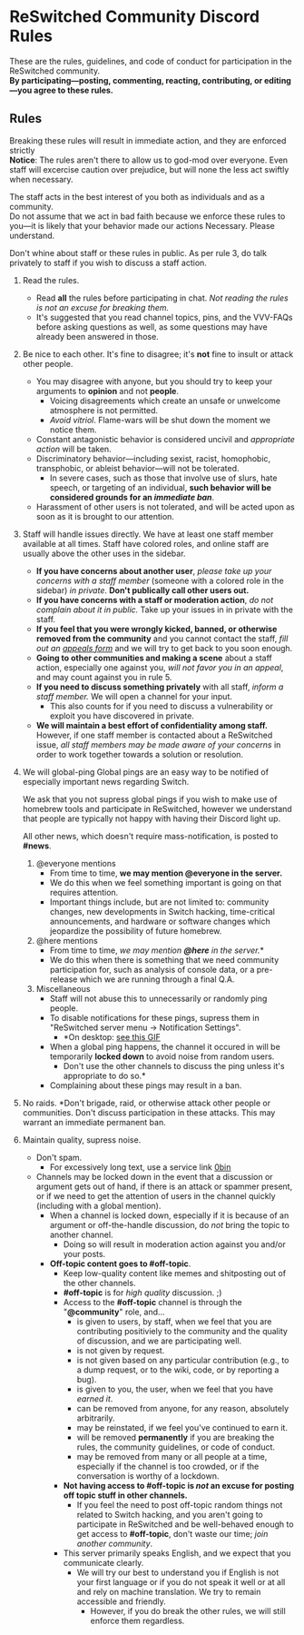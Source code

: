 # ReSwitched Community Discord Rules

These are the rules, guidelines, and code of conduct for participation in the ReSwitched community.  
**By participating—posting, commenting, reacting, contributing, or editing—you agree to these rules.**

## Rules

Breaking these rules will result in immediate action, and they are enforced strictly  
**Notice**: The rules aren't there to allow us to god-mod over everyone. Even staff will excercise caution over prejudice, but will none the less act swiftly when necessary.

The staff acts in the best interest of you both as individuals and as a community.  
Do not assume that we act in bad faith because we enforce these rules to you—it is likely that your behavior made our actions Necessary. Please understand.

Don't whine about staff or these rules in public. As per rule 3, do talk privately to staff if you wish to discuss a staff action.

1. Read the rules.
    - Read __all__ the rules before participating in chat. *Not reading the rules is not an excuse for breaking them.*
    - It's suggested that you read channel topics, pins, and the VVV-FAQs before asking questions as well, as some questions may have already been answered in those.
2. Be nice to each other.
    It's fine to disagree; it's __not__ fine to insult or attack other people.
    - You may disagree with anyone, but you should try to keep your arguments to __opinion__ and not __people__.
        - Voicing disagreements which create an unsafe or unwelcome atmosphere is not permitted.
        - *Avoid vitriol*. Flame-wars will be shut down the moment we notice them.
    - Constant antagonistic behavior is considered uncivil and *appropriate action* will be taken.
    - Discriminatory behavior—including sexist, racist, homophobic, transphobic, or ableist behavior—will not be tolerated.
        - In severe cases, such as those that involve use of slurs, hate speech, or targeting of an individual, **such behavior will be considered grounds for an *immediate ban***.
    - Harassment of other users is not tolerated, and will be acted upon as soon as it is brought to our attention.
3. Staff will handle issues directly.
    We have at least one staff member available at all times. Staff have colored roles, and online staff are usually above the other uses in the sidebar. 
    - __If you have concerns about another user__, *please take up your concerns with a staff member* (someone with a colored role in the sidebar) *in private*. **Don't publically call other users out.**
    - __If you have concerns with a staff or moderation action__, *do not complain about it in public.* Take up your issues in in private with the staff.
    - __If you feel that you were wrongly kicked, banned, or otherwise removed from the community__ and you cannot contact the staff, *fill out an [appeals form](https://docs.google.com/forms/d/e/1FAIpQLScN7YRN9PY_sn26p8lXk_dJgUBYlx3Qwq_6EYxT5TMR0ie6yQ/viewform)* and we will try to get back to you soon enough.
    - __Going to other communities and making a scene__ about a staff action, especially one against you, *will not favor you in an appeal*, and may count against you in rule 5.
    - __If you need to discuss something privately__ with all staff, *inform a staff member.* We will open a channel for your input.
        - This also counts for if you need to discuss a vulnerability or exploit you have discovered in private.
    - __We will maintain a best effort of confidentiality among staff.__ However, if one staff member is contacted about a ReSwitched issue, *all staff members may be made aware of your concerns* in order to work together towards a solution or resolution.
4. We will global-ping
    Global pings are an easy way to be notified of especially important news regarding Switch.

    We ask that you not supress global pings if you wish to make use of homebrew tools and participate in ReSwitched, however we understand that people are typically not happy with having their Discord light up.

    All other news, which doesn't require mass-notification, is posted to __#news__.
    1. @everyone mentions
        - From time to time, **we may mention __@everyone__ in the server.**
        - We do this when we feel something important is going on that requires attention.
        - Important things include, but are not limited to: community changes, new developments in Switch hacking, time-critical announcements, and hardware or software changes which jeopardize the possibility of future homebrew.
    2. @here mentions
        - From time to time, *we may mention __@here__ in the server.**
        - We do this when there is something that we need community participation for, such as analysis of console data, or a pre-release which we are running through a final Q.A.
    3. Miscellaneous
        - Staff will not abuse this to unnecessarily or randomly ping people.
        - To disable notifications for these pings, supress them in "ReSwitched server menu → Notification Settings".
            - *On desktop: [see this GIF](https://cdn.discordapp.com/attachments/290068297238446082/397605479154450450/2017-12-23_20-57-21.gif)
        - When a global ping happens, the channel it occured in will be temporarily **locked down** to avoid noise from random users.
            - Don't use the other channels to discuss the ping unless it's appropriate to do so.*
        - Complaining about these pings may result in a ban.
5. No raids.
    *Don't brigade, raid, or otherwise attack other people or communities. Don't discuss participation in these attacks. This may warrant an immediate permanent ban.
6. Maintain quality, supress noise.
    - Don't spam.
        - For excessively long text, use a service link [0bin](https://0bin.net/)
    - Channels may be locked down in the event that a discussion or argument gets out of hand, if there is an attack or spammer present, or if we need to get the attention of users in the channel quickly (including with a global mention).
        - When a channel is locked down, especially if it is because of an argument or off-the-handle discussion, do *not* bring the topic to another channel.
            - Doing so will result in moderation action against you and/or your posts.
        - **Off-topic content goes to __#off-topic__**.
            - Keep low-quality content like memes and shitposting out of the other channels.
            - __#off-topic__ is for *high quality* discussion. ;)
            - Access to the __#off-topic__ channel is through the "__@community__" role, and...
                - is given to users, by staff, when we feel that you are contributing positiviely to the community and the quality of discussion, and we are participating well.
                - is not given by request.
                - is not given based on any particular contribution (e.g., to a dump request, or to the wiki, code, or by reporting a bug).
                - is given to you, the user, when we feel that you have *earned it*.
                - can be removed from anyone, for any reason, absolutely arbitrarily.
                - may be reinstated, if we feel you've continued to earn it.
                - will be removed __permanently__ if you are breaking the rules, the community guidelines, or code of conduct.
                - may be removed from many or all people at a time, especially if the channel is too crowded, or if the conversation is worthy of a lockdown.
            - **Not having access to __#off-topic__ is *not* an excuse for posting off topic stuff in other channels.**
                - If you feel the need to post off-topic random things not related to Switch hacking, and you aren't going to participate in ReSwitched and be well-behaved enough to get access to __#off-topic__, don't waste our time; *join another community*.
            - This server primarily speaks English, and we expect that you communicate clearly.
                - We will try our best to understand you if English is not your first language or if you do not speak it well or at all and rely on machine translation. We try to remain accessible and friendly.
                    - However, if you do break the other rules, we will still enforce them regardless.
